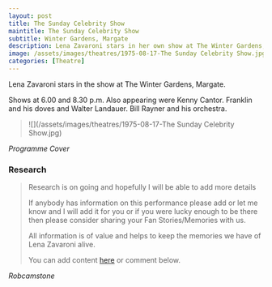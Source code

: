 ```yaml
---
layout: post
title: The Sunday Celebrity Show
maintitle: The Sunday Celebrity Show
subtitle: Winter Gardens, Margate
description: Lena Zavaroni stars in her own show at The Winter Gardens, Margate.
image: /assets/images/theatres/1975-08-17-The Sunday Celebrity Show.jpg
categories: [Theatre]
---
```


Lena Zavaroni stars in the show at The Winter Gardens, Margate.

Shows at 6.00 and 8.30 p.m. Also appearing were Kenny Cantor. Franklin and his doves and Walter Landauer. Bill Rayner and his orchestra.

> ![](/assets/images/theatres/1975-08-17-The Sunday Celebrity Show.jpg)

<cite>Programme Cover</cite>

### Research
> Research is on going and hopefully I will be able to add more details
>
> If anybody has information on this performance please add or let me know and I will add it for you or if you were lucky enough to be there then please consider sharing your Fan Stories/Memories with us.
>
> All information is of value and helps to keep the memories we have of Lena Zavaroni alive.
>
> You can add content [here](https://github.com/FanzOfLenaZavaroni/fanzoflenazavaroni.github.io) or comment below.

<cite>Robcamstone</cite>

<!--
**Google Map:**
<span class="post-categories">[Fanz of Lena Zavaroni (Mapping Lena Zavaroni’s life)](https://www.google.com/maps/d/u/0/viewer?mid=1D1D0ERV_FQMNb9XZzJ-J3yUlK8aI4vhI&hl=en&ll=50.435480399999996%2C-3.559889300000009&z=19)</span>
-->

